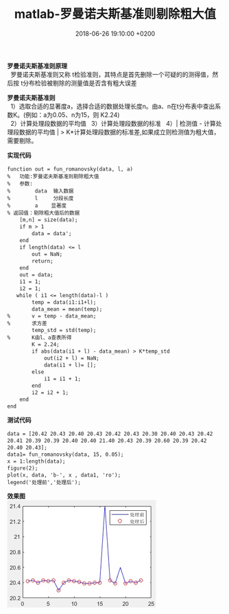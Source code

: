 ﻿---
layout: post
title:  "matlab-罗曼诺夫斯基准则剔除粗大值"
date:   2018-06-26 19:10:00 +0200
categories: Matlab
---

**罗曼诺夫斯基准则原理**  
&nbsp;&nbsp;罗曼诺夫斯基准则又称 t检验准则，其特点是首先删除一个可疑的的测得值，然后按 t分布检验被剔除的测量值是否含有粗大误差   

**罗曼诺夫斯基准则**  
&nbsp;&nbsp;1）选取合适的显著度a，选择合适的数据处理长度n。由a、n在t分布表中查出系数K。(例如：a为0.05、n为15，则 K2.24)  
&nbsp;&nbsp;2）计算处理段数据的平均值
&nbsp;&nbsp;3）计算处理段数据的标准
&nbsp;&nbsp;4）| 检测值 - 计算处理段数据的平均值 | > K*计算处理段数据的标准差,如果成立则检测值为粗大值，需要剔除。

**实现代码**  
```
function out = fun_romanovsky(data, l, a)
%   功能:罗曼诺夫斯基准则剔除粗大值　
%   参数:
%        data  输入数据
%        l     分段长度
%        a　　 显著度
% 返回值：剔除粗大值后的数据
    [m,n] = size(data);
    if m > 1
        data = data';
    end
    if length(data) <= l
        out = NaN;
        return;
    end
    out = data;
    i1 = 1;
    i2 = 1;
   while ( i1 <= length(data)-l )
        temp = data(i1:i1+l);
        data_mean = mean(temp);
%       v = temp - data_mean;
%       求方差
        temp_std = std(temp);
%       K由l、a查表所得
        K = 2.24;
        if abs(data(i1 + l) - data_mean) > K*temp_std
            out(i2 + l) = NaN;
            data(i1 + l)= [];
        else
            i1 = i1 + 1;
        end
        i2 = i2 + 1;
    end
end
```

**测试代码**  
```
data = [20.42 20.43 20.40 20.43 20.42 20.43 20.30 20.40 20.43 20.42 20.41 20.39 20.39 20.40 20.40 21.40 20.43 20.39 20.60 20.39 20.42 20.40 20.43];
data1= fun_romanovsky(data, 15, 0.05);
x = 1:length(data);
figure(2);
plot(x, data, 'b-', x , data1, 'ro');
legend('处理前','处理后');  
```

**效果图**  
![image](/img/2018-06-26-matlab-罗曼诺夫斯基准则剔除粗大值/1.jpg "image")  
